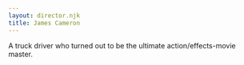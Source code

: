 ```yaml
---
layout: director.njk
title: James Cameron
---
```


A truck driver who turned out to be the ultimate action/effects-movie master. 